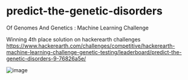 # predict-the-genetic-disorders
Of Genomes And Genetics : Machine Learning Challenge

Winning 4th place solution on hackerearth challenges
https://www.hackerearth.com/challenges/competitive/hackerearth-machine-learning-challenge-genetic-testing/leaderboard/predict-the-genetic-disorders-9-76826a5e/

![image](https://user-images.githubusercontent.com/17849762/144797080-08277e3e-7438-4873-9a44-ddc293f4057d.png)
